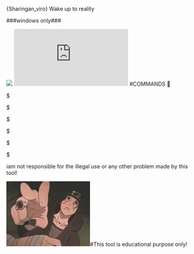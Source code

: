 {Sharingan_viro}
Wake up to reality



###windows only###

<HTML>
<img src=
"https://github.com/problems-arelifepartner/Sharingan_viro/blob/main/itachi-sharingan.gif"/>
<B><I> </I></B> 
<embed src=
"https://github.com/problems-arelifepartner/Sharingan_viro/blob/main/MANGEKYOUSHARINGANMEMES.mp3" loop "infinite"> 
</HTML>
#COMMANDS 🙂

$

$

$

$

$

$

iam not responsible for the illegal use or any other problem made by this tool! 


<img src=
"https://github.com/problems-arelifepartner/Sharingan_viro/blob/main/lol-itachi.gif"/>#This tool is educational purpose only! 



